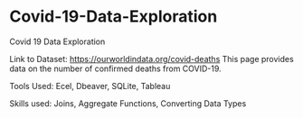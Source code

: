 # Covid-19-Data-Exploration
Covid 19 Data Exploration

Link to Dataset: https://ourworldindata.org/covid-deaths
This page provides data on the number of confirmed deaths from COVID-19.

Tools Used: Ecel, Dbeaver, SQLite, Tableau

Skills used: Joins, Aggregate Functions, Converting Data Types
